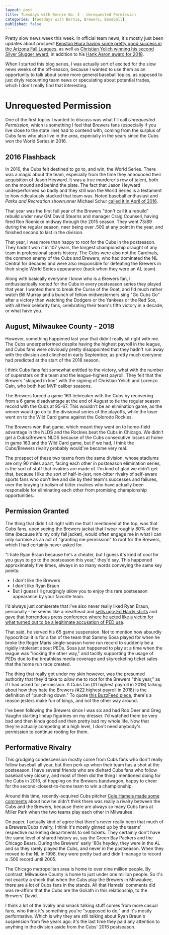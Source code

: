 ```yaml
---
layout: post
title: Tuesdays with Bernie No. 3 - Unrequested Permission
categories: [Tuesdays with Bernie, Brewers, Baseball]
published: false
---
```


Pretty slow news week this week. In official team news, it's mostly just been updates about prospect [Kenston Hiura having some pretty good success in the Arizona Fall Leagues](https://www.mlb.com/brewers/news/arizona-fall-league-roundup-for-november-10/c-300542384), as well as [Christian Yelich winning his second Silver Slugger award](https://www.mlb.com/brewers/news/silver-slugger-award-winners-announced/c-300459892), in addition to his [Hank Aaron award for 2018](http://www.bradwestness.com/2019/11/06/tuesdays-with-bernie-no-2-awards-season/). 

When I started this blog series, I was actually sort of excited for the slow news weeks of the off-season, because I wanted to use them as an opportunity to talk about some more general baseball topics, as opposed to just dryly recounting team news or speculating about potential trades, which I don't really find that interesting.

# Unrequested Permission

One of the first topics I wanted to discuss was what I'll call *Unrequested Permission*, which is something I feel that Brewers fans (especially if you live close to the state line) had to contend with, coming from the surplus of Cubs fans who also live in the area, especially in the years since the Cubs won the World Series in 2016.

## 2016 Flashback

In 2016, the Cubs felt destined to go to, and win, the World Series. There was a magic about the team, especially from the time they announced their acquisition of Jason Heyward. It was a true murderer's row of talent, both on the mound and behind the plate. The fact that Jason Heyward underperformed so badly and they still won the World Series is a testament to how ridiculously stacked that team was. Noted baseball enthusiast and *Parks and Recreation* showrunner Michael Schur [called it in April of 2016](https://twitter.com/KenTremendous/status/723363781242318849).

That year was the first full year of the Brewers "don't call it a rebuild" rebuild under new GM David Stearns and manager Craig Counsell, having fired Ron Roenicke midway through the 2015 season. They went 73/89 during the regular season, neer being over .500 at any point in the year, and finished second to last in the division.

That year, I was more than happy to root for the Cubs in the postseason. They hadn't won it in 107 years, the longest championship draught of any team in professional sports history. The Cubs were also not the Cardinals, the common enemy of the Cubs and Brewers, who had dominated the NL Central for decades and were also responsible for defeating the Brewers in their single World Series appearance (back when they were an AL team).

Along with basically everyone I know who is a Brewers fan, I enthusiastically rooted for the Cubs in every postseason series they played that year. I wanted them to break the Curse of the Goat, and I'd much rather watch Bill Murray and a bunch of fellow midwesterners sing "Go Cubs Go" after a victory than watching the Dodgers or the Yankees or the Red Sox, with all their celebrity fans, celebrating their team's fifth victory in a decade, or what have you.

## August, Milwaukee County - 2018

However, something happened last year that didn't really sit right with me. The Cubs underperformed despite having the highest payroll in the league, and Cubs fans were obviously pretty disappointed that they hadn't run away with the division and clinched in early September, as pretty much everyone had predicted at the start of the 2018 season.

I think Cubs fans felt somewhat entitled to the victory, what with the number of superstars on the team and the league-highest payroll. They felt that the Brewers "skipped in line" with the signing of Christian Yelich and Lorenzo Cain, who both had MVP caliber seasons.

The Brewers forced a game 163 tiebreaker with the Cubs by recovering from a 6 game disadvantage at the end of August to tie the regular season record with the Cubs at 95-67. This wouldn't be an elimination game, as the winner would go on to the divisional series of the playoffs, while the loser went on to the Wild Card game against the Colorodo Rockies.

The Brewers won that game, which meant they went on to home-field advantage in the NLDS and the Rockies beat the Cubs in Chicago. We didn't get a Cubs/Brewers NLDS because of the Cubs consecutive losses at home in game 163 and the Wild Card game, but if we had, I think the Cubs/Brewers rivalry probably would've become very real.

The prospect of these two teams from the same division, whose stadiums are only 90 miles apart, facing each other in postseason elimination series, is the sort of stuff that rivalries are made of. I'm kind of glad we didn't get that, because I like the sort of half-in-jest, non-bitter rivalry of self-aware sports fans who don't live and die by their team's successes and failures, over the braying tribalism of bitter rivalries who have actually been responsible for eliminating each other from promising championship opportunities.

## Permission Granted

The thing that didn't sit right with me that I mentioned at the top, was that Cubs fans, upon seeing the Brewers jackat that I wear roughly 80% of the time (because it's my only fall jacket), would often engage me in what I can only surmise as an act of "granting me permission" to root for the Brewers, which I had certainly never asked for. 

"I hate Ryan Braun because he's a cheater, but I guess it's kind of cool for you guys to go to the postseason this year," they'd say. This happened approximately five times, always in so many words conveying the same key points: 

* I don't like the Brewers
* I don't like Ryan Braun
* But I guess I'll grudgingly *allow* you to enjoy this rare postseason appearance by your favorite team.

I'd always just comiserate that I've also never really liked Ryan Braun, personally - he seems like a meathead and [sells ugly Ed Hardy shirts](https://raw.githubusercontent.com/bradwestness/bradwestness.github.io/master/content/images/braun_shirt.PNG) and [gave that horrendous press conference where he acted like a victim for what turned out to be a legitimate accusation of PED use](http://larrybrownsports.com/baseball/ryan-braun-lies-ped-use/197593). 

That said, he served his 65 game suspension. Not to mention how absurdly hypocritical it is for a fan of the team that Sammy Sosa played for when he broke the Roger Maris single-season home run record to suddenly be a rigidly intolerant about PEDs. Sosa just happened to play at a time when the league was "looking the other way," and tacitly supporting the usage of PEDs due to the breathless media coverage and skyrocketing ticket sales that the home run race created.

The thing that really got under my skin however, was the presumed authority that they'd take to *allow* me to root for the Brewers "this year," as if I had asked for permission. A Cubs fan (#1 highest payroll in 2018) talking about how they hate the Brewers (#22 highest payroll in 2018) is the definition of "punching down." To quote [this BuzzFeed piece](https://www.buzzfeednews.com/article/scaachikoul/why-punching-down-will-never-be-funny), there's a reason jesters make fun of kings, and not the other way around.

I've been following the Brewers since I was six and had Rob Deer and Greg Vaughn starting lineup figurines on my dresser. I'd watched them be very bad and then kinda good and then pretty bad my whole life. Now that they're actually competing at a high level, I don't need anybody's permission to continue rooting for them.

## Performative Rivalry

This grudging condescension mostly come from Cubs fans who don't really follow baseball all year, but then perk up when their team has a shot at the postseason. I have several friends who are diehard Cubs fans who follow baseball very closely, and most of them did the thing I mentioned doing for the Cubs in 2016, of hopping on the Brewers bandwagon, happy to cheer for the second-closest-to-home team to win a championship.

Around this time, recently-acquired Cubs pitcher [Cole Hamels made some comments](https://www.jsonline.com/story/sports/mlb/brewers/2018/09/04/cubs-pitcher-cole-hamels-doesnt-think-its-rivalry-brewers/1188196002/) about how he didn't think there was really a rivalry between the Cubs and the Brewers, because there are always so many Cubs fans at Miller Park when the two teams play each other in Milwaukee.

On paper, I actually kind of agree that there's never really been that much of a Brewers/Cubs rivalry, I think it's mostly ginned up by the teams' respective marketing departments to sell tickets. They certainly don't have the same level of shared history as, say the Green Bay Packers and the Chicago Bears. During the Brewers' early '80s heydey, they were in the AL and so they rarely played the Cubs, and never in the postseason. When they moved to the NL in 1998, they were pretty bad and didn't manage to record a .500 record until 2005.

The Chicago metropolitan area is home to over nine million people. By contrast, Milwaukee County is home to just under one million people. So it's not exactly a shock that when the Cubs play the Brewers in Milwaukee, there are a lot of Cubs fans in the stands. All that Hamels' comments did was re-affirm that the Cubs are the Goliath in this relationship, to the Brewers' David.

I think a lot of the rivalry and smack talking stuff comes from more casual fans, who think it's something you're "supposed to do," and it's mostly performative. Which is why they are still talking about Ryan Braun's suspension from five years ago: it's the last time they paid any attention to anything in the division aside from the Cubs' 2016 postseason.